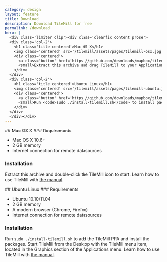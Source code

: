 ```yaml
---
category: design
layout: feature
title: Download
description: Download TileMill for free
permalink: /download
hero: |
  <div class='limiter clip'><div class='clearfix content prose'>
  <div class='col-2'>
    <h1 class='title centered'>Mac OS X</h1>
    <img class='centered' src='/tilemill/assets/pages/tilemill-osx.jpg' />
    <div class='centered'>
      <a class='button' href='https://github.com/downloads/mapbox/tilemill/TileMill-0.6.1.zip'>TileMill-0.6.1.zip<small>61.3 MB</small></a>
      <small>Extract this archive and drag TileMill to your Applications folder.</small>
    </div>
  </div>
  <div class='col-2'>
    <h1 class='title centered'>Ubuntu Linux</h1>
    <img class='centered' src='/tilemill/assets/pages/tilemill-ubuntu.jpg' />
    <div class='centered'>
      <a class='button' href='https://github.com/downloads/mapbox/tilemill/install-tilemill.sh'>install-tilemill.sh<small>30 MB</small></a>
      <small>Run <code>sudo ./install-tilemill.sh</code> to install packages.</small>
    </div>
  </div>
  </div></div>
---
```

<div class='col-2' markdown='1'>
## Mac OS X
### Requirements
<ul class='checklist'>
  <li class='check'>Mac OS X 10.6+</li>
  <li class='check'>2 GB memory</li>
  <li class='check'>Internet connection for remote datasources</li>
</ul>

### Installation
Extract this archive and double-click the TileMill icon to start. Learn how to use TileMill with [the manual](http://mapbox.com/tilemill/docs/manual/).

</div>
<div class='col-2' markdown='1'>
## Ubuntu Linux
### Requirements
<ul class='checklist'>
  <li class='check'>Ubuntu 10.10/11.04</li>
  <li class='check'>2 GB memory</li>
  <li class='check'>A modern browser (Chrome, Firefox)</li>
  <li class='check'>Internet connection for remote datasources</li>
</ul>

### Installation
Run `sudo ./install-tilemill.sh` to add the TileMill PPA and install the packages. Start TileMill from the Desktop with the TileMill menu item, located in the Graphics section of the Applications menu. Learn how to use TileMill with [the manual](http://mapbox.com/tilemill/docs/manual/).

</div>

<script type='text/javascript'>
$('a.button').click(function(ev) {
    var platform = $('h1', $(ev.currentTarget).parent().parent()).text();
    _gaq.push(['_trackEvent', 'TileMill Download', platform]);
});
</script>
